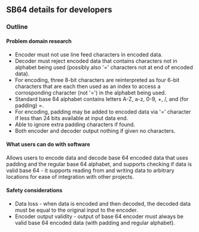 ## SB64 details for developers

### Outline

#### Problem domain research

- Encoder must not use line feed characters in encoded data.
- Decoder must reject encoded data that contains characters not in alphabet being used (possibly also '=' characters not at end of encoded data).
- For encoding, three 8-bit characters are reinterpreted as four 6-bit characters that are each then used as an index to access a corrosponding character (not '=') in the alphabet being used.
- Standard base 64 alphabet contains letters A-Z, a-z, 0-9, +, /, and (for padding) =.
- For encoding, padding may be added to encoded data via '=' character if less than 24 bits available at input data end.
- Able to ignore extra padding characters if found.
- Both encoder and decoder output nothing if given no characters.

#### What users can do with software

Allows users to encode data and decode base 64 encoded data that uses padding and the regular base 64 alphabet, and supports checking if data is valid base 64 - it supports reading from and writing data to arbitrary locations for ease of integration with other projects.

#### Safety considerations

- Data loss - when data is encoded and then decoded, the decoded data must be equal to the original input to the encoder.
- Encoder output validity - output of base 64 encoder must always be valid base 64 encoded data (with padding and regular alphabet).
